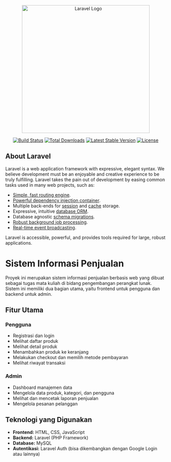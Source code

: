 <p align="center"><a href="https://laravel.com" target="_blank"><img src="https://raw.githubusercontent.com/laravel/art/master/logo-lockup/5%20SVG/2%20CMYK/1%20Full%20Color/laravel-logolockup-cmyk-red.svg" width="400" alt="Laravel Logo"></a></p>

<p align="center">
<a href="https://github.com/laravel/framework/actions"><img src="https://github.com/laravel/framework/workflows/tests/badge.svg" alt="Build Status"></a>
<a href="https://packagist.org/packages/laravel/framework"><img src="https://img.shields.io/packagist/dt/laravel/framework" alt="Total Downloads"></a>
<a href="https://packagist.org/packages/laravel/framework"><img src="https://img.shields.io/packagist/v/laravel/framework" alt="Latest Stable Version"></a>
<a href="https://packagist.org/packages/laravel/framework"><img src="https://img.shields.io/packagist/l/laravel/framework" alt="License"></a>
</p>

## About Laravel

Laravel is a web application framework with expressive, elegant syntax. We believe development must be an enjoyable and creative experience to be truly fulfilling. Laravel takes the pain out of development by easing common tasks used in many web projects, such as:

- [Simple, fast routing engine](https://laravel.com/docs/routing).
- [Powerful dependency injection container](https://laravel.com/docs/container).
- Multiple back-ends for [session](https://laravel.com/docs/session) and [cache](https://laravel.com/docs/cache) storage.
- Expressive, intuitive [database ORM](https://laravel.com/docs/eloquent).
- Database agnostic [schema migrations](https://laravel.com/docs/migrations).
- [Robust background job processing](https://laravel.com/docs/queues).
- [Real-time event broadcasting](https://laravel.com/docs/broadcasting).

Laravel is accessible, powerful, and provides tools required for large, robust applications.

# Sistem Informasi Penjualan

Proyek ini merupakan sistem informasi penjualan berbasis web yang dibuat sebagai tugas mata kuliah di bidang pengembangan perangkat lunak. Sistem ini memiliki dua bagian utama, yaitu frontend untuk pengguna dan backend untuk admin.

## Fitur Utama

### Pengguna
- Registrasi dan login
- Melihat daftar produk
- Melihat detail produk
- Menambahkan produk ke keranjang
- Melakukan checkout dan memilih metode pembayaran
- Melihat riwayat transaksi

### Admin
- Dashboard manajemen data
- Mengelola data produk, kategori, dan pengguna
- Melihat dan mencetak laporan penjualan
- Mengelola pesanan pelanggan

## Teknologi yang Digunakan
- **Frontend:** HTML, CSS, JavaScript
- **Backend:** Laravel (PHP Framework)
- **Database:** MySQL
- **Autentikasi:** Laravel Auth (bisa dikembangkan dengan Google Login atau lainnya)
